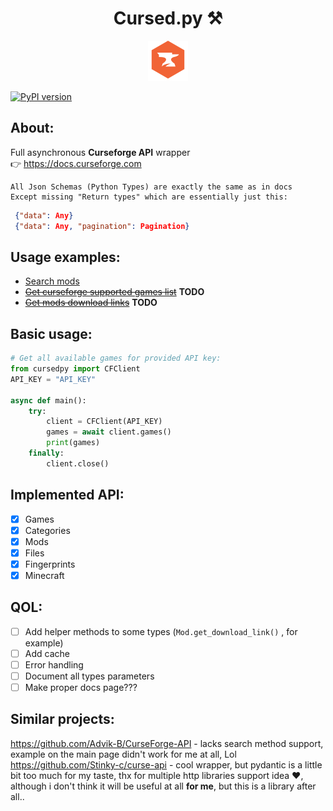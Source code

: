 <div align="center">
    <h1>Cursed.py ⚒️</h1>
    <img width="64px" alt="icon" src="./curseforge.png">
</div>

[![PyPI version](https://badge.fury.io/py/cursedpy.svg)](https://badge.fury.io/py/cursedpy)

About:
---
Full asynchronous **Curseforge API** wrapper<br> 
👉 https://docs.curseforge.com<br>
```
All Json Schemas (Python Types) are exactly the same as in docs
Except missing "Return types" which are essentially just this:
```
```json
 {"data": Any} 
 {"data": Any, "pagination": Pagination}
```

Usage examples:
---
- [Search mods](https://github.com/DrugsNotIncluded/cursed.py/blob/main/examples/search_mods/README.MD)
- [~~Get curseforge supported games list~~](https://github.com/DrugsNotIncluded/cursed.py/blob/main/examples/games_list/README.md) **TODO**
- [~~Get mods download links~~](https://github.com/DrugsNotIncluded/cursed.py/blob/main/examples/mods_download_links/README.md) **TODO**

Basic usage:
---
```python
# Get all available games for provided API key:
from cursedpy import CFClient
API_KEY = "API_KEY"

async def main():
    try:
        client = CFClient(API_KEY)
        games = await client.games()
        print(games)
    finally:
        client.close()
```

Implemented API:
---
- [x] Games
- [x] Categories
- [x] Mods
- [x] Files
- [x] Fingerprints
- [x] Minecraft

QOL:
---
- [ ] Add helper methods to some types (`Mod.get_download_link()` , for example)
- [ ] Add cache
- [ ] Error handling
- [ ] Document all types parameters
- [ ] Make proper docs page???

Similar projects:
---
https://github.com/Advik-B/CurseForge-API - lacks search method support, example on the main page didn't work for me at all, Lol </br>
https://github.com/Stinky-c/curse-api - cool wrapper, but pydantic is a little bit too much for my taste, thx for multiple http libraries support idea ❤️, although i don't think it will be useful at all **for me**, but this is a library after all..
